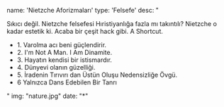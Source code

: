 name: 'Nietzche Aforizmaları'
type: 'Felsefe'
desc: "<p>Sıkıcı değil. Nietzche felsefesi Hıristiyanlığa fazla mı takıntılı? Nietzche o kadar estetik ki. Acaba bir çeşit hack gibi. A Shortcut.</p> <ul><li>1. Varolma acı beni güçlendirir.</li><li> 2. I'm Not A Man. I Am Dinamite.</li><li> 3. Hayatın kendisi bir istismardır.</li><li> 4. Dünyevi olanın güzelliği. </li><li>5. İradenin Tırıvırı dan Üstün Oluşu Nedensizliğe Övgü. </li><li>6 Yalnızca Dans Edebilen Bir Tanrı</li></ul>"
img: "nature.jpg"
date: "*"
